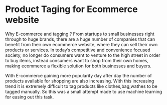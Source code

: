 # Product Taging for Ecommerce website
Why E-commerce and tagging ?
From startups to small businesses right through to huge brands, there are a huge number of companies that can benefit from their own ecommerce website, where they can sell their own products or services. In today’s competitive and convenience focused society, no longer do consumers want to venture to the high street in order to buy items, instead consumers want to shop from their own homes, making ecommerce a flexible solution for both businesses and buyers.

With E-commerce gaining more popularity day after day the number of products available for shopping are also increasing. With this increasing trend it is extremely difficult to tag products like clothes,bag,wathes to be tagged manually. So this was a small attempt made to use machine learning for easing out this task.
